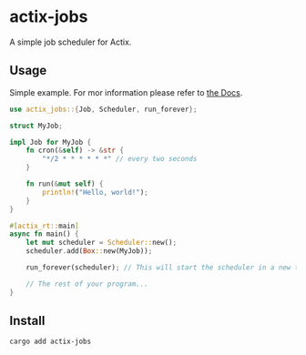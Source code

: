 # actix-jobs

A simple job scheduler for Actix.

## Usage

Simple example. For mor information please refer to [the Docs](https://docs.rs/actix-jobs/latest/actix_jobs/).

```rust
use actix_jobs::{Job, Scheduler, run_forever};

struct MyJob;

impl Job for MyJob {
    fn cron(&self) -> &str {
        "*/2 * * * * * *" // every two seconds
    }

    fn run(&mut self) {
        println!("Hello, world!");
    }
}

#[actix_rt::main]
async fn main() {
    let mut scheduler = Scheduler::new();
    scheduler.add(Box::new(MyJob));

    run_forever(scheduler); // This will start the scheduler in a new thread.

    // The rest of your program...
}
```

## Install

```bash
cargo add actix-jobs
```

